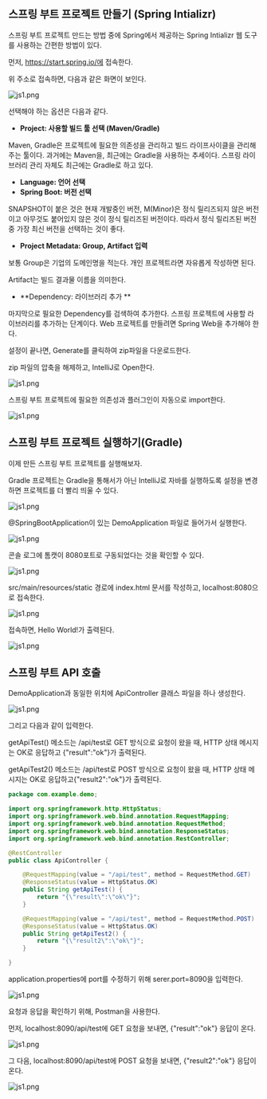 ## 스프링 부트 프로젝트 만들기 (Spring Intializr)

스프링 부트 프로젝트 만드는 방법 중에 Spring에서 제공하는 Spring Intializr 웹 도구를 사용하는 간편한 방법이 있다.

먼저, https://start.spring.io/에 접속한다.

위 주소로 접속하면, 다음과 같은 화면이 보인다.

![js1.png](https://github.com/dpfkdlemtp/JavaStudy/blob/image/js1.png?raw=true)

선택해야 하는 옵션은 다음과 같다.

- **Project: 사용할 빌드 툴 선택 (Maven/Gradle)**

Maven, Gradle은 프로젝트에 필요한 의존성을 관리하고 빌드 라이프사이클을 관리해주는 툴이다. 과거에는 Maven을, 최근에는 Gradle을 사용하는 추세이다. 스프링 라이브러리 관리 자체도 최근에는 Gradle로 하고 있다.

- **Language: 언어 선택**
- **Spring Boot: 버전 선택**

SNAPSHOT이 붙은 것은 현재 개발중인 버전, M(Minor)은 정식 릴리즈되지 않은 버전이고 아무것도 붙어있지 않은 것이 정식 릴리즈된 버전이다. 따라서 정식 릴리즈된 버전 중 가장 최신 버전을 선택하는 것이 좋다.

- **Project Metadata: Group, Artifact 입력**

보통 Group은 기업의 도메인명을 적는다. 개인 프로젝트라면 자유롭게 작성하면 된다.

Artifact는 빌드 결과물 이름을 의미한다.

- **Dependency: 라이브러리 추가 **

마지막으로 필요한 Dependency를 검색하여 추가한다. 스프링 프로젝트에 사용할 라이브러리를 추가하는 단계이다. Web 프로젝트를 만들려면 Spring Web을 추가해야 한다.



설정이 끝나면, Generate를 클릭하여 zip파일을 다운로드한다.

zip 파일의 압축을 해제하고, IntelliJ로 Open한다.

![js1.png](https://github.com/dpfkdlemtp/JavaStudy/blob/image/js2.png?raw=true)



스프링 부트 프로젝트에 필요한 의존성과 플러그인이 자동으로 import한다.

![js1.png](https://github.com/dpfkdlemtp/JavaStudy/blob/image/js3.png?raw=true)



## 스프링 부트 프로젝트 실행하기(Gradle)

이제 만든 스프링 부트 프로젝트를 실행해보자.

Gradle 프로젝트는 Gradle을 통해서가 아닌 IntelliJ로 자바를 실행하도록 설정을 변경하면 프로젝트를 더 빨리 띄울 수 있다.

![js1.png](https://github.com/dpfkdlemtp/JavaStudy/blob/image/js4.png?raw=true)



@SpringBootApplication이 있는 DemoApplication 파일로 들어가서 실행한다.

![js1.png](https://github.com/dpfkdlemtp/JavaStudy/blob/image/js5.png?raw=true)



콘솔 로그에 톰캣이 8080포트로 구동되었다는 것을 확인할 수 있다.

![js1.png](https://github.com/dpfkdlemtp/JavaStudy/blob/image/js6.png?raw=true)



src/main/resources/static 경로에 index.html 문서를 작성하고, localhost:8080으로 접속한다.

![js1.png](https://github.com/dpfkdlemtp/JavaStudy/blob/image/js7.png?raw=true)

접속하면, Hello World!가 출력된다.

![js1.png](https://github.com/dpfkdlemtp/JavaStudy/blob/image/js8.png?raw=true)



## 스프링 부트 API 호출

DemoApplication과 동일한 위치에 ApiController 클래스 파일을 하나 생성한다.

![js1.png](https://github.com/dpfkdlemtp/JavaStudy/blob/image/js9.png?raw=true)

그리고 다음과 같이 입력한다.

getApiTest() 메소드는 /api/test로 GET 방식으로 요청이 왔을 때, HTTP 상태 메시지는 OK로 응답하고 {"result":"ok"}가 출력된다.

getApiTest2() 메소드는 /api/test로 POST 방식으로 요청이 왔을 때, HTTP 상태 메시지는 OK로 응답하고{"result2":"ok"}가 출력된다.

```java
package com.example.demo;

import org.springframework.http.HttpStatus;
import org.springframework.web.bind.annotation.RequestMapping;
import org.springframework.web.bind.annotation.RequestMethod;
import org.springframework.web.bind.annotation.ResponseStatus;
import org.springframework.web.bind.annotation.RestController;

@RestController
public class ApiController {

    @RequestMapping(value = "/api/test", method = RequestMethod.GET) 
    @ResponseStatus(value = HttpStatus.OK) 
    public String getApiTest() {
        return "{\"result\":\"ok\"}";
    }

    @RequestMapping(value = "/api/test", method = RequestMethod.POST) 
    @ResponseStatus(value = HttpStatus.OK) 
    public String getApiTest2() {
        return "{\"result2\":\"ok\"}";
    }

}

```

application.properties에 port를 수정하기 위해 serer.port=8090을 입력한다.

![js1.png](https://github.com/dpfkdlemtp/JavaStudy/blob/image/js10.png?raw=true)



요청과 응답을 확인하기 위해, Postman을 사용한다.

먼저, localhost:8090/api/test에 GET 요청을 보내면, {"result":"ok"} 응답이 온다.

![js1.png](https://github.com/dpfkdlemtp/JavaStudy/blob/image/js11.png?raw=true)



그 다음, localhost:8090/api/test에 POST 요청을 보내면, {"result2":"ok"} 응답이 온다.

![js1.png](https://github.com/dpfkdlemtp/JavaStudy/blob/image/js12.png?raw=true)



